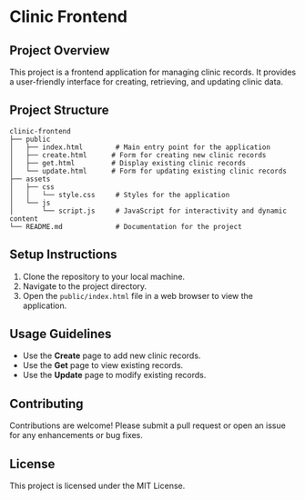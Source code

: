 # Clinic Frontend

## Project Overview
This project is a frontend application for managing clinic records. It provides a user-friendly interface for creating, retrieving, and updating clinic data.

## Project Structure
```
clinic-frontend
├── public
│   ├── index.html        # Main entry point for the application
│   ├── create.html      # Form for creating new clinic records
│   ├── get.html         # Display existing clinic records
│   └── update.html      # Form for updating existing clinic records
├── assets
│   ├── css
│   │   └── style.css     # Styles for the application
│   └── js
│       └── script.js     # JavaScript for interactivity and dynamic content
└── README.md             # Documentation for the project
```

## Setup Instructions
1. Clone the repository to your local machine.
2. Navigate to the project directory.
3. Open the `public/index.html` file in a web browser to view the application.

## Usage Guidelines
- Use the **Create** page to add new clinic records.
- Use the **Get** page to view existing records.
- Use the **Update** page to modify existing records.

## Contributing
Contributions are welcome! Please submit a pull request or open an issue for any enhancements or bug fixes.

## License
This project is licensed under the MIT License.